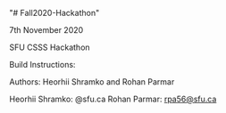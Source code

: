 "# Fall2020-Hackathon" 

7th November 2020

SFU CSSS Hackathon

Build Instructions:



Authors: Heorhii Shramko and Rohan Parmar

Heorhii Shramko:  @sfu.ca
Rohan Parmar: rpa56@sfu.ca